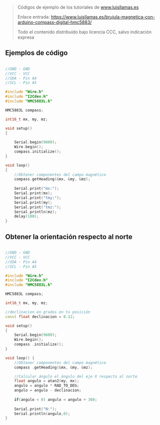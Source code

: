 > Códigos de ejemplo de los tutoriales de www.luisllamas.es
>
> Enlace entrada: https://www.luisllamas.es/brujula-magnetica-con-arduino-compass-digital-hmc5883/
>
> Todo el contenido distribuido bajo licencia CCC, salvo indicación expresa


## Ejemplos de código
```cpp
//GND - GND
//VCC - VCC
//SDA - Pin A4
//SCL - Pin A5

#include "Wire.h"
#include "I2Cdev.h"
#include "HMC5883L.h"

HMC5883L compass;

int16_t mx, my, mz;

void setup() 
{
    
    Serial.begin(9600);
    Wire.begin();
    compass.initialize();
}

void loop()
{
    //Obtener componentes del campo magnético
    compass.getHeading(&mx, &my, &mz);
    
    Serial.print("mx:");
    Serial.print(mx); 
    Serial.print("tmy:");
    Serial.print(my);
    Serial.print("tmz:");
    Serial.println(mz);
    delay(100);
}
```



## Obtener la orientación respecto al norte
```cpp
//GND - GND
//VCC - VCC
//SDA - Pin A4
//SCL - Pin A5

#include "Wire.h"
#include "I2Cdev.h"
#include "HMC5883L.h"

HMC5883L compass;

int16_t mx, my, mz;

//declinacion en grados en tu posición
const float declinacion = 0.12; 

void setup()
{
    Serial.begin(9600);
    Wire.begin();
    compass .initialize();
}

void loop() {
    //Obtener componentes del campo magnético
    compass .getHeading(&mx, &my, &mz);

    //Calcular ángulo el ángulo del eje X respecto al norte
    float angulo = atan2(my, mx);
    angulo = angulo * RAD_TO_DEG;
    angulo = angulo - declinacion;
    
    if(angulo < 0) angulo = angulo + 360;
    
    Serial.print("N:");
    Serial.println(angulo,0);  
}
```



